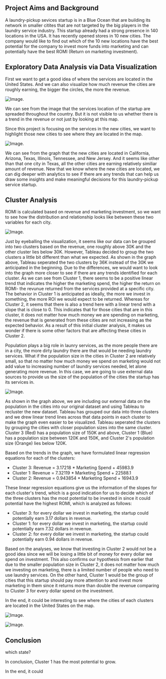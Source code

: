 ## **Project Aims and Background**
A laundry-pickup sevices startup is in a Blue Ocean that are building its network in smaller citites that are not targeted by the big players in the laundry service industry. This startup already had a strong presence in 140 locations in the USA. It has recently opened stores in 10 new cities. The company would like to find out which of the 10 new locations have the best potential for the company to invest more funds into marketing and can potentially have the best ROMI (Return on marketing investment).

## **Exploratory Data Analysis via Data Visualization**
First we want to get a good idea of where the services are located in the United States. And we can also visualize how much revenue the cities are roughly earning, the bigger the circles, the more the revenue.

![Image](https://raw.githubusercontent.com/claire-cheng/Laundry-Pickup-Marketing-Strategy/master/Service%20locations.png).

We can see from the image that the services location of the startup are spreaded throughout the country. But it is not visible to us whether there is a trend in the revenue or not just by looking at this map.

Since this project is focusing on the services in the new cities, we want to highlight those new cities to see where they are located in the map.

![Image](https://raw.githubusercontent.com/claire-cheng/Laundry-Pickup-Marketing-Strategy/master/New%20cities%20locations.png).

We can see from the graph that the new cities are located in California, Arizona, Texas, Illinois, Tennessee, and New Jersey. And it seems like other than that one city in Texas, all the other cities are earning relatively similiar amount of revenue.
New that we know where the new cities are located, we can dig deeper with analytics to see if there are any trends that can help us draw some insights and make meaningful decisions for this laundry-pickup service startup.

## **Cluster Analysis**
ROMI is calculated based on revenue and marketing investment, so we want to see how the distribution and relationship looks like between these two variables for each city. 

![Image](https://raw.githubusercontent.com/claire-cheng/Laundry-Pickup-Marketing-Strategy/master/Clustering%20without%20population.png).

Just by eyeballing the visualization, it seems like our data can be grouped into two clusters based on the revenue, one roughly above 30K and the other cluster lies below 30K. However, Tableau decided to group the two clusters a little bit different than what we expected. As shown in the graph above, Tableau seperated the two clusters by 36K instead of the 30K we anticipated in the beginning. Due to the differences, we would want to look into the graph more closer to see if there are any trends identified for each cluster. As we can see from Cluster 1, there seems to be a positive linear trend that indicates the higher the marketing spend, the higher the return on ROMI- the revunue returned from the services provided at a specific city. The behavior in Cluster 1 is anticipated as ideally, the more we invest in something, the more ROI we would expect to be returned. Whereas for Cluster 2, it seems that there is also a trend here with a linear trend with a slope that is close to 0. This indicates that for those cities that are in this cluster, it does not matter how much money we are spending on marketing, the revenue that is generated from these cities are not increasing as the expected behavior. As a result of this initial cluster analysis, it makes us wonder if there is some other factors that are affecting these cities in Cluster 2. 

Population plays a big role in launry services, as the more people there are in a city, the more dirty laundry there are that would be needing laundry services. What if the population size in the cities in Cluster 2 are relatively small, so that no matter how much money we spend on marketing would not add value to increasing number of laundry services needed, let alone generating more revenue. In this case, we are going to use external data sources to provide us the size of the population of the cities the startup has its services in. 

![Image](https://raw.githubusercontent.com/claire-cheng/Laundry-Pickup-Marketing-Strategy/master/Clustering%20with%20population.png).

As shown in the graph above, we are including our external data on the population in the cities into our original dataset and using Tableau to recluster the new dataset. Tableau has grouped our data into three clusters and we drew linear trend lines across that data points in each cluster to make the graph even easier to be visualized. Tableau seperated the clusters by grouping the cities with closer population sizes into the same cluster. Cluster 3 (Red) has a population size of 150K and above, Cluster 1 (Blue) has a population size between 120K and 150K, and Cluster 2's population size (Orange) lies below 120K. 

Based on the trends in the graph, we have formulated linear regression equations for each of the clusters:
 - Cluster 3: Revenue = 3.17218 * Marketing Spend + 45983.9
 - Cluster 1: Revenue = 7.32119 * Marketing Spend + 22588.1
 - Cluster 2: Revenue = 0.943854 * Marketing Spend + 16943.9

These linear regression equations give us the information of the slopes for each cluster's trend, which is a good indication for us to decide which of the three clusters has the most potential to be invested in since it could potential have the highest ROMI, which is analyzed as follows:
 - Cluster 3: for every dollar we invest in marketing, the startup could potentially earn 3.17 dollars in revenue.
 - Cluster 1: for every dollar we invest in marketing, the startup could potentially earn 7.32 dollars in revenue.
 - Cluster 2: for every dollar we invest in marketing, the startup could potentially earn 0.94 dollars in revenue.

Based on the analyses, we know that investing in Cluster 2 would not be a good idea since we will be losing a little bit of money for every dollar we spend on investment. This also confirms our hypothesis from earlier that due to the smaller population size in Cluster 2, it does not matter how much we investing on marketing, there is a limited number of people who need to use laundry services. On the other hand, Cluster 1 would be the group of cities that this startup should pay more attention to and invest more marketing in them since it returns more than double the revenue comparing to Cluster 3 for every dollar spend on the investment. 

In the end, it could be interesting to see where the cities of each clusters are located in the United States on the map.

![Image](https://raw.githubusercontent.com/claire-cheng/Laundry-Pickup-Marketing-Strategy/master/Location%20of%20the%20clusters.png).

![Image](https://raw.githubusercontent.com/claire-cheng/Laundry-Pickup-Marketing-Strategy/master/location%20of%20clusters%20new%20cities.png).

## **Conclusion**

which state?

In conclusion, Cluster 1 has the most potential to grow. 

In the end, it could 
